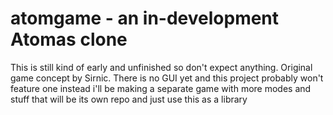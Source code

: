 # atomgame - an in-development Atomas clone

This is still kind of early and unfinished so don't expect anything. Original game concept by Sirnic. There is no GUI yet and this project probably won't feature one instead i'll be making a separate game with more modes and stuff that will be its own repo and just use this as a library
